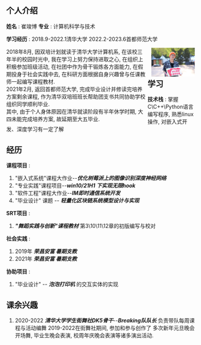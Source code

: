 ## 个人介绍

**姓名** : 崔竣博 	**专业** : 计算机科学与技术

**学习经历** : 2018.9-2022.1清华大学	2022.2-2023.6首都师范大学

<div class="row">   
    <div class="column" style="float:left;width:75%"> 
        2018年8月, 因双培计划就读于清华大学计算机系, 在该校三年半的校园时光中, 我在学习上努力保持进取之心, 在组织上积极参加班级活动, 在社团中作为骨干锻炼各方面能力, 在假期投身于社会实践中去, 在科研方面根据自身兴趣曾与任课教师一起编写课程教材. <br>
        2021年2月, 返回首都师范大学,  完成毕业设计并修读完培养方案剩余课程,  作为清华双培班班长帮助团支书共同协助学校组织同学顺利毕业.<br>
        其中, 由于个人身体原因在清华就读阶段有半年休学时期, 大四未能完成培养方案,  故延期至大五毕业.
    </div>
    <div class="column" style="float:right;width:23%">    
        <img src="QQ图片20221230095301.jpg" alt="5694274682f6f23303b0873266dbc68" style="zoom:50%;"> 
    </div> 
</div>











## 学习

**技术栈** : 掌握C\C++\Python语言编写程序, 熟悉linux操作, 对嵌入式开发、深度学习有一定了解

## 经历

**课程项目** : 

1. "嵌入式系统"课程大作业--***优化树莓派上的图像识别深度神经网络***
2. "专业实践"课程项目--***win10/21H1 下实现无限hook***
3. "软件工程"课程大作业--***IM即时通信系统开发***
4. "毕业设计" 课题 -- ***轻量化区块链系统模型设计与实现***

**SRT项目** : 

1. ***"舞蹈实践与创新"课程教材***  第3\10\11\12章的初版编写与校对

**社会实践** :

1. 2019年 ***荣昌安富 暑期支教***
2. 2021年 ***荣昌安富 暑期支教***

**协助项目** :

1. "毕业设计" -- ***泡泡打印机*** 的交互实体的实现

## 课余兴趣

1. 2020-2022	***清华大学学生街舞社DK5骨干***--***Breaking队队长*** 负责带队每周课程与活动编舞
		2019-2022在街舞社期间, 参加和参与创作了 多次新年元旦晚会开场舞, 毕业生晚会表演, 校周年庆晚会表演等诸多演出活动. 

